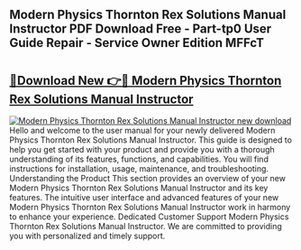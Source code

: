 ## Modern Physics Thornton Rex Solutions Manual Instructor PDF Download Free - Part-tp0 User Guide Repair - Service Owner Edition MFFcT

# <h2><a href="http://bc47715.oget.top/?id=Modern+Physics+Thornton+Rex+Solutions+Manual+Instructor">🔗Download New 👉🔴 Modern Physics Thornton Rex Solutions Manual Instructor</a></h2>

[![Modern Physics Thornton Rex Solutions Manual Instructor new download](https://i.imgur.com/5g1atiW.png)](http://bc47715.oget.top/?id=Modern+Physics+Thornton+Rex+Solutions+Manual+Instructor)
Hello and welcome to the user manual for your newly delivered Modern Physics Thornton Rex Solutions Manual Instructor. This guide is designed to help you get started with your product and provide you with a thorough understanding of its features, functions, and capabilities. You will find instructions for installation, usage, maintenance, and troubleshooting. Understanding the Product This section provides an overview of your new Modern Physics Thornton Rex Solutions Manual Instructor and its key features. The intuitive user interface and advanced features of your new Modern Physics Thornton Rex Solutions Manual Instructor work in harmony to enhance your experience. Dedicated Customer Support Modern Physics Thornton Rex Solutions Manual Instructor. We are committed to providing you with personalized and timely support.
